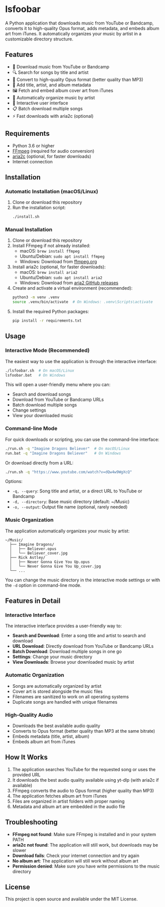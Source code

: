 # lsfoobar

A Python application that downloads music from YouTube or Bandcamp, converts it to high-quality Opus format, adds metadata, and embeds album art from iTunes. It automatically organizes your music by artist in a customizable directory structure.

## Features

- 🎵 Download music from YouTube or Bandcamp
- 🔍 Search for songs by title and artist
- 🔄 Convert to high-quality Opus format (better quality than MP3)
- 📝 Add title, artist, and album metadata
- 🖼️ Fetch and embed album cover art from iTunes
- 📁 Automatically organize music by artist
- 🚀 Interactive user interface
- 📋 Batch download multiple songs
- ⚡ Fast downloads with aria2c (optional)

## Requirements

- Python 3.6 or higher
- [FFmpeg](https://ffmpeg.org/) (required for audio conversion)
- [aria2c](https://aria2.github.io/) (optional, for faster downloads)
- Internet connection

## Installation

### Automatic Installation (macOS/Linux)

1. Clone or download this repository
2. Run the installation script:
   ```bash
   ./install.sh
   ```

### Manual Installation

1. Clone or download this repository
2. Install FFmpeg if not already installed:
   - macOS: `brew install ffmpeg`
   - Ubuntu/Debian: `sudo apt install ffmpeg`
   - Windows: Download from [ffmpeg.org](https://ffmpeg.org/download.html)
3. Install aria2c (optional, for faster downloads):
   - macOS: `brew install aria2`
   - Ubuntu/Debian: `sudo apt install aria2`
   - Windows: Download from [aria2 GitHub releases](https://github.com/aria2/aria2/releases)
4. Create and activate a virtual environment (recommended):
   ```bash
   python3 -m venv .venv
   source .venv/bin/activate  # On Windows: .venv\Scripts\activate
   ```
5. Install the required Python packages:
   ```bash
   pip install -r requirements.txt
   ```

## Usage

### Interactive Mode (Recommended)

The easiest way to use the application is through the interactive interface:

```bash
./lsfoobar.sh  # On macOS/Linux
lsfoobar.bat   # On Windows
```

This will open a user-friendly menu where you can:
- Search and download songs
- Download from YouTube or Bandcamp URLs
- Batch download multiple songs
- Change settings
- View your downloaded music

### Command-line Mode

For quick downloads or scripting, you can use the command-line interface:

```bash
./run.sh -q "Imagine Dragons Believer"  # On macOS/Linux
run.bat -q "Imagine Dragons Believer"   # On Windows
```

Or download directly from a URL:

```bash
./run.sh -q "https://www.youtube.com/watch?v=dQw4w9WgXcQ"
```

Options:
- `-q, --query`: Song title and artist, or a direct URL to YouTube or Bandcamp
- `-d, --directory`: Base music directory (default: ~/Music)
- `-o, --output`: Output file name (optional, rarely needed)

### Music Organization

The application automatically organizes your music by artist:

```
~/Music/
  ├── Imagine Dragons/
  │   ├── Believer.opus
  │   └── Believer_cover.jpg
  ├── Rick Astley/
  │   ├── Never Gonna Give You Up.opus
  │   └── Never Gonna Give You Up_cover.jpg
  └── ...
```

You can change the music directory in the interactive mode settings or with the `-d` option in command-line mode.

## Features in Detail

### Interactive Interface

The interactive interface provides a user-friendly way to:

- **Search and Download**: Enter a song title and artist to search and download
- **URL Download**: Directly download from YouTube or Bandcamp URLs
- **Batch Download**: Download multiple songs in one go
- **Settings**: Change your music directory
- **View Downloads**: Browse your downloaded music by artist

### Automatic Organization

- Songs are automatically organized by artist
- Cover art is stored alongside the music files
- Filenames are sanitized to work on all operating systems
- Duplicate songs are handled with unique filenames

### High-Quality Audio

- Downloads the best available audio quality
- Converts to Opus format (better quality than MP3 at the same bitrate)
- Embeds metadata (title, artist, album)
- Embeds album art from iTunes

## How It Works

1. The application searches YouTube for the requested song or uses the provided URL
2. It downloads the best audio quality available using yt-dlp (with aria2c if available)
3. FFmpeg converts the audio to Opus format (higher quality than MP3)
4. The application fetches album art from iTunes
5. Files are organized in artist folders with proper naming
6. Metadata and album art are embedded in the audio file

## Troubleshooting

- **FFmpeg not found**: Make sure FFmpeg is installed and in your system PATH
- **aria2c not found**: The application will still work, but downloads may be slower
- **Download fails**: Check your internet connection and try again
- **No album art**: The application will still work without album art
- **Permission denied**: Make sure you have write permissions to the music directory

## License

This project is open source and available under the MIT License.